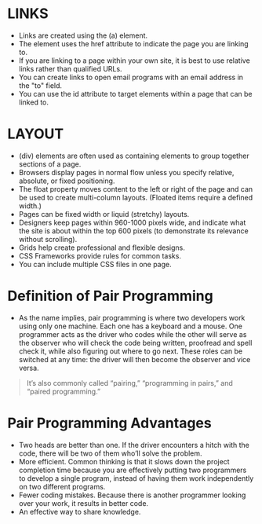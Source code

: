 # LINKS
- Links are created using the (a) element.
- The <a> element uses the href attribute to indicate the page you are linking to.
- If you are linking to a page within your own site, it is best to use relative links rather than qualified URLs.
- You can create links to open email programs with an email address in the "to" field.
- You can use the id attribute to target elements within a page that can be linked to.

# LAYOUT
- (div) elements are often used as containing elements to group together sections of a page.
- Browsers display pages in normal flow unless you specify relative, absolute, or fixed positioning.
- The float property moves content to the left or right of the page and can be used to create multi-column layouts. (Floated items require a defined width.)
- Pages can be fixed width or liquid (stretchy) layouts.
- Designers keep pages within 960-1000 pixels wide, and indicate what the site is about within the top 600 pixels (to demonstrate its relevance without scrolling).
- Grids help create professional and flexible designs.
- CSS Frameworks provide rules for common tasks.
- You can include multiple CSS files in one page.

# Definition of Pair Programming

- As the name implies, pair programming is where two developers work using only one machine. Each one has a keyboard and a mouse. One programmer acts as the driver who codes while the other will serve as the observer who will check the code being written, proofread and spell check it, while also figuring out where to go next. These roles can be switched at any time: the driver will then become the observer and vice versa.

> It’s also commonly called “pairing,” “programming in pairs,” and “paired programming.”


# Pair Programming Advantages


- Two heads are better than one. If the driver encounters a hitch with the code, there will be two of them who’ll solve the problem.
- More efficient. Common thinking is that it slows down the project completion time because you are effectively putting two programmers to develop a single program, instead of having them work independently on two different programs. 
- Fewer coding mistakes. Because there is another programmer looking over your work, it results in better code. 
- An effective way to share knowledge. 